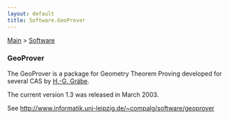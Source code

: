 ```yaml
---
layout: default
title: Software.GeoProver
---
```


[Main](Main "wikilink") \> [Software](Software "wikilink")

### GeoProver

The GeoProver is a package for Geometry Theorem Proving developed for several CAS by [H.-G. Gräbe](User:HGG "wikilink").

The current version 1.3 was released in March 2003.

See <http://www.informatik.uni-leipzig.de/~compalg/software/geoprover>
